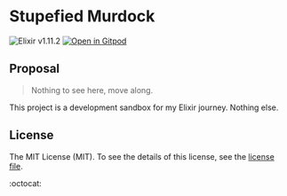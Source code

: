 # Stupefied Murdock

![Elixir v1.11.2](https://img.shields.io/badge/elixir-1.11.2-blueviolet?style=for-the-badge)
[![Open in Gitpod](https://img.shields.io/badge/gitpod-ready%20to%20code-informational?style=for-the-badge)](https://gitpod.io/#https://github.com/crissilvaeng/stupefied-murdock)

## Proposal

> Nothing to see here, move along.

This project is a development sandbox for my Elixir journey. Nothing else.

## License

The MIT License (MIT). To see the details of this license, see the [license file](LICENSE.md).

:octocat:
